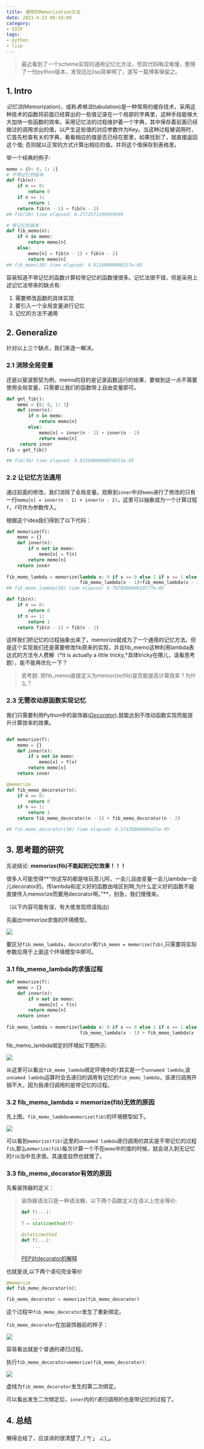 ```yaml
---
title: 通用的Memorization方法
date: 2021-4-23 08:58:00
category:
- SICP
tags:
- python
- lisp
---
```




> 最近看到了一个scheme实现的通用记忆化方法，但其代码晦涩难懂，整理了一份python版本，发现远比lisp简单明了，遂写一篇博客保留之。

<!-- more -->

## 1. Intro

*记忆法*(Memorization)，或称*表格法*(tabulation)是一种常用的缓存技术，采用这种技术的函数将前面已经算出的一些值记录在一个局部的字典里，这种手段能够大大加快一些函数的效率。采用记忆法的过程维护着一个字典，其中保存着前面已经做过的调用求出的值，以产生这些值的对应参数作为Key。当这种过程被调用时，它首先检查有关的字典，看看相应的值是否已经在那里，如果找到了，就直接返回这个值; 否则就以正常的方式计算出相应的值，并将这个值保存到表格里。

举一个经典的例子:

```python
memo = {0: 0, 1: 1}
# 不带记忆的版本
def fib(n):
    if n == 0:
        return 0
    if n == 1:
        return 1
    return fib(n - 1) + fib(n - 2)
## fib(30) time elapsed: 0.2773573199999999

# 带记忆的版本
def fib_memo(n):
    if n in memo:
        return memo[n]
    else:
        memo[n] = fib(n - 1) + fib(n - 2)
        return memo[n]
## fib_memo(30) time elapsed: 4.91160000000157e-05
```

容易知道不带记忆的函数计算较带记忆的函数慢很多。记忆法很不错，但是采用上述记忆法带来的缺点有:

1. 需要修改函数的具体实现
2. 要引入一个全局变量进行记忆
3. 记忆的方法不通用

## 2. Generalize

针对以上三个缺点，我们来逐一解决。

### 2.1 消除全局变量

还是以斐波那契为例，memo的目的是记录函数运行的结果，要做到这一点不需要使用全局变量，只需要让我们的函数带上自由变量即可。

```python
def get_fib():
    memo = {0: 0, 1: 1}
    def inner(n):
        if n in memo:
            return memo[n]
        else:
            memo[n] = inner(n - 1) + inner(n - 2)
            return memo[n]
     return inner
fib = get_fib()

## fib(30) time elapsed: 4.8156000000076915e-05
```

### 2.2 让记忆方法通用

通过前面的修改，我们消除了全局变量。观察到`inner`中对`memo`进行了修改的只有一行`memo[n] = inner(n - 1) + inner(n - 2)`，这里可以抽象成为一个计算过程`f`，`f`可作为参数传入。

根据这个idea我们得到了以下代码：

```python
def memorize(f):
	memo = {}
	def inner(n):
		if n not in memo:
			memo[n] = f(n)
		return memo[n]
	return inner
	
fib_memo_lambda = memorize(lambda x: 0 if x == 0 else 1 if x == 1 else 
                           fib_memo_lambda(x - 1)+fib_memo_lambda(x - 2))
## fib_memo_lambda(30) time elapsed: 9.787600000010777e-05

def fib(n):
    if n == 0:
        return 0
    if n == 1:
        return 1
    return fib(n - 1) + fib(n - 2)
```

这样我们把记忆的过程抽象出来了，memorize就成为了一个通用的记忆方法。但是这个实现我们还是需要修改fib原来的实现，并且fib_memo这种利用lambda表达式的方法令人费解（*It is actually a little tricky,*具体tricky在哪儿，请看思考题），能不能再优化一下？

> 思考题: 把fib_memo直接定义为memorize(fib)是否能提高计算效率？为什么？

### 2.3 无需改动原函数实现记忆

我们只需要利用Python中的装饰器(*[Decorator](https://docs.python.org/zh-cn/3/glossary.html#term-decorator)*),就能达到不改动函数实现而能提升计算效率的效果。

```python

def memorize(f):
    memo = {}
    def inner(x):
        if x not in memo:
            memo[x] = f(x)
        return memo[x]
    return inner

@memorize
def fib_memo_decorator(n):
    if n == 0:
        return 0
    if n == 1:
        return 1
    return fib_memo_decorator(n - 1) + fib_memo_decorator(n - 2)

## fib_memo_decorator(30) time elapsed: 4.57430000000425e-05
```



## 3. 思考题的研究

先说结论: **memorize(fib)不能起到记忆效果！！！**

很多人可能觉得**“你这写的都是啥玩意儿阿，一会儿自由变量一会儿lambda一会儿decorator的，传lambda和定义好的函数由啥区别啊,为什么定义好的函数不能直接传入memorize而要用decorator啊。”**，别急，我们慢慢来。

（以下内容可能有误，有大佬发现烦请指出)

先画出memorize求值的环境模型。

![](https://raw.githubusercontent.com/JohnsonLee-debug/tuchuang/main/memorize_2.png)

要区分`fib_memo_lambda`，`decorator`和`fib_memo = memorize(fib)`,只需要将实际参数应用于上面这个环境模型中即可。

### 3.1 fib_memo_lambda的求值过程

```python
def memorize(f):
	memo = {}
	def inner(n):
		if n not in memo:
			memo[n] = f(n)
		return memo[n]
	return inner
	
fib_memo_lambda = memorize(lambda x: 0 if x == 0 else 1 if x == 1 else
                           fib_memo_lambda(x - 1) + fib_memo_lambda(x - 2))
```

fib_memo_lambda绑定的环境如下图所示:

![](https://raw.githubusercontent.com/JohnsonLee-debug/tuchuang/main/fib_memo_lambda.png)

从这里可以看出`fib_memo_lambda`绑定环境中的`f`其实是一个`unnamed lambda`,该`unnamed lambda`运算时会去递归的调用有记忆的`fib_memo_lambda`，该递归调用开销不大，因为我递归调用的是带记忆的过程。

### 3.2 fib_memo_lambda = memorize(fib)无效的原因

先上图，`fib_memo_lambda=memorize(fib)`的环境模型如下。

![](https://raw.githubusercontent.com/JohnsonLee-debug/tuchuang/main/fib_memo_lambda_fake.png)

可以看到`memorize(fib)`这里的`unnamed lambda`递归调用的其实是不带记忆的过程`fib`,那么`memorize(fib)`每次计算一个不在`memo`中的值的时候，就会进入到无记忆的`fib`当中去求值，其速度自然也就慢了。

### 3.3 fib_memo_decorator有效的原因

先看装饰器的定义：

> 装饰器语法只是一种语法糖，以下两个函数定义在语义上完全等价:
>
> ```python
> def f(...):
>     ...
> f = staticmethod(f)
> 
> @staticmethod
> def f(...):
>     ...
> ```
>
> [PEP对decorator的解释](https://docs.python.org/zh-cn/3/glossary.html#term-decorator)

也就是说,以下两个语句完全等价

```python
@memorize
def fib_memo_decorator(n):

fib_memo_decorator = memorize(fib_memo_decorator)
```

这个过程中`fib_memo_decorator`发生了重新绑定。

`fib_memo_decorator`在加装饰器前的样子：

![](https://raw.githubusercontent.com/JohnsonLee-debug/tuchuang/main/fib_memo_decorator_before.png)

容易看出就是个普通的递归过程。

执行`fib_memo_decorator=memorize(fib_memo_decorator)`:

![](https://raw.githubusercontent.com/JohnsonLee-debug/tuchuang/main/fib_memo_decorator_after.png)

虚线为`fib_memo_decorator`发生的第二次绑定。

可以看出发生二次绑定后，`inner`内的`f`递归调用的也是带记忆的过程了。

## 4. 总结

懒得总结了，应该讲的很清楚了_(´ཀ`」 ∠)_。
